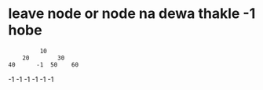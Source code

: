 
# leave node or node na dewa thakle -1 hobe

             10
        20        30
    40      -1  50    60
 -1    -1     -1 -1  -1 -1